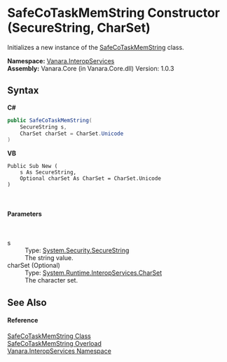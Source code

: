 # SafeCoTaskMemString Constructor (SecureString, CharSet)
 

Initializes a new instance of the <a href="6d23abd3-8745-d88b-b84c-7be2ecffb3d7">SafeCoTaskMemString</a> class.

**Namespace:**&nbsp;<a href="46913109-b3e0-3b59-6f7f-071f8aa90bf0">Vanara.InteropServices</a><br />**Assembly:**&nbsp;Vanara.Core (in Vanara.Core.dll) Version: 1.0.3

## Syntax

**C#**<br />
``` C#
public SafeCoTaskMemString(
	SecureString s,
	CharSet charSet = CharSet.Unicode
)
```

**VB**<br />
``` VB
Public Sub New ( 
	s As SecureString,
	Optional charSet As CharSet = CharSet.Unicode
)
```

<br />

#### Parameters
&nbsp;<dl><dt>s</dt><dd>Type: <a href="http://msdn2.microsoft.com/en-us/library/7kt014s1" target="_blank">System.Security.SecureString</a><br />The string value.</dd><dt>charSet (Optional)</dt><dd>Type: <a href="http://msdn2.microsoft.com/en-us/library/aw448d0k" target="_blank">System.Runtime.InteropServices.CharSet</a><br />The character set.</dd></dl>

## See Also


#### Reference
<a href="6d23abd3-8745-d88b-b84c-7be2ecffb3d7">SafeCoTaskMemString Class</a><br /><a href="57064f26-a8d3-afb3-437e-f347e21cd5e0">SafeCoTaskMemString Overload</a><br /><a href="46913109-b3e0-3b59-6f7f-071f8aa90bf0">Vanara.InteropServices Namespace</a><br />